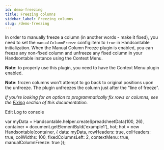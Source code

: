 ```yaml
---
id: demo-freezing
title: Freezing columns
sidebar_label: Freezing columns
slug: /demo-freezing
---
```


In order to manually freeze a column (in another words - make it fixed), you need to set the `manualColumnFreeze` config item to `true` in Handsontable initialization. When the Manual Column Freeze plugin is enabled, you can freeze any non-fixed column and unfreeze any fixed column in your Handsontable instance using the Context Menu.

**Note:** to properly use this plugin, you need to have the Context Menu plugin enabled.

**Note:** frozen columns won't attempt to go back to original positions upon the unfreeze. The plugin unfreezes the column just after the "line of freeze".

_If you're looking for an option to programmatically fix rows or columns, see the [Fixing](https://handsontable.com/docs/8.2.0/demo-fixing.html) section of this documentation._

Edit Log to console

var myData = Handsontable.helper.createSpreadsheetData(100, 26), container = document.getElementById('example1'), hot; hot = new Handsontable(container, { data: myData, rowHeaders: true, colHeaders: true, colWidths: 100, fixedColumnsLeft: 2, contextMenu: true, manualColumnFreeze: true });
